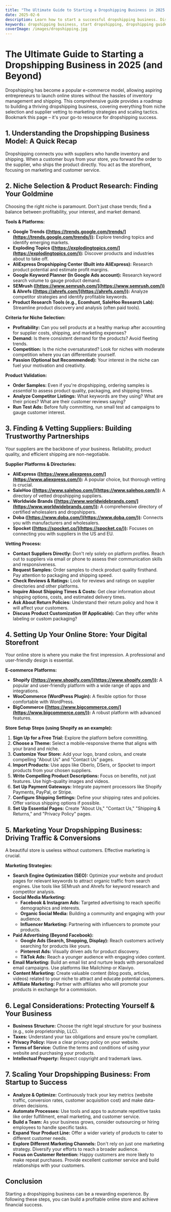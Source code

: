 ```yaml
---
title: "The Ultimate Guide to Starting a Dropshipping Business in 2025 (and Beyond)"
date: 2025-02-6
description: Learn how to start a successful dropshipping business. Discover step-by-step instructions, niche selection tips, supplier strategies, marketing techniques, legal considerations, and growth hacks to build a profitable online store.
keywords: dropshipping business, start dropshipping, dropshipping guide, online business, ecommerce, product research, supplier directory, dropshipping marketing
coverImage: /images/dropshipping.jpg
---
```


# The Ultimate Guide to Starting a Dropshipping Business in 2025 (and Beyond)

Dropshipping has become a popular e-commerce model, allowing aspiring entrepreneurs to launch online stores without the hassles of inventory management and shipping.  This comprehensive guide provides a roadmap to building a thriving dropshipping business, covering everything from niche selection and supplier vetting to marketing strategies and scaling tactics.  Bookmark this page – it's your go-to resource for dropshipping success.

## 1. Understanding the Dropshipping Business Model: A Quick Recap

Dropshipping connects you with suppliers who handle inventory and shipping. When a customer buys from your store, you forward the order to the supplier, who ships the product directly. You act as the storefront, focusing on marketing and customer service.

## 2. Niche Selection & Product Research: Finding Your Goldmine

Choosing the right niche is paramount.  Don't just chase trends; find a balance between profitability, your interest, and market demand.

**Tools & Platforms:**

* **Google Trends ([https://trends.google.com/trends/](https://trends.google.com/trends/)):** Explore trending topics and identify emerging markets.
* **Exploding Topics ([https://explodingtopics.com/](https://explodingtopics.com/)):** Discover products and industries about to take off.
* **AliExpress Dropshipping Center (Built into AliExpress):**  Research product potential and estimate profit margins.
* **Google Keyword Planner (In Google Ads account):** Research keyword search volume to gauge product demand.
* **SEMrush ([https://www.semrush.com/](https://www.semrush.com/)) & Ahrefs ([https://ahrefs.com/](https://ahrefs.com/)):** Analyze competitor strategies and identify profitable keywords.
* **Product Research Tools (e.g., Ecomhunt, SaleHoo Research Lab):**  Streamline product discovery and analysis (often paid tools).

**Criteria for Niche Selection:**

* **Profitability:**  Can you sell products at a healthy markup after accounting for supplier costs, shipping, and marketing expenses?
* **Demand:** Is there consistent demand for the products?  Avoid fleeting trends.
* **Competition:**  Is the niche oversaturated?  Look for niches with moderate competition where you can differentiate yourself.
* **Passion (Optional but Recommended):**  Your interest in the niche can fuel your motivation and creativity.

**Product Validation:**

* **Order Samples:**  Even if you're dropshipping, ordering samples is *essential* to assess product quality, packaging, and shipping times.
* **Analyze Competitor Listings:**  What keywords are they using? What are their prices?  What are their customer reviews saying?
* **Run Test Ads:**  Before fully committing, run small test ad campaigns to gauge customer interest.

## 3. Finding & Vetting Suppliers: Building Trustworthy Partnerships

Your suppliers are the backbone of your business.  Reliability, product quality, and efficient shipping are non-negotiable.

**Supplier Platforms & Directories:**

* **AliExpress ([https://www.aliexpress.com/](https://www.aliexpress.com/)):**  A popular choice, but thorough vetting is crucial.
* **SaleHoo ([https://www.salehoo.com/](https://www.salehoo.com/)):**  A directory of vetted dropshipping suppliers.
* **Worldwide Brands ([https://www.worldwidebrands.com/](https://www.worldwidebrands.com/)):** A comprehensive directory of certified wholesalers and dropshippers.
* **Doba ([https://www.doba.com/](https://www.doba.com/)):**  Connects you with manufacturers and wholesalers.
* **Spocket ([https://spocket.co/](https://spocket.co/)):** Focuses on connecting you with suppliers in the US and EU.

**Vetting Process:**

* **Contact Suppliers Directly:**  Don't rely solely on platform profiles.  Reach out to suppliers via email or phone to assess their communication skills and responsiveness.
* **Request Samples:**  Order samples to check product quality firsthand.  Pay attention to packaging and shipping speed.
* **Check Reviews & Ratings:**  Look for reviews and ratings on supplier directories and other platforms.
* **Inquire About Shipping Times & Costs:**  Get clear information about shipping options, costs, and estimated delivery times.
* **Ask About Return Policies:**  Understand their return policy and how it will affect your customers.
* **Discuss Product Customization (If Applicable):**  Can they offer white labeling or custom packaging?

## 4. Setting Up Your Online Store: Your Digital Storefront

Your online store is where you make the first impression.  A professional and user-friendly design is essential.

**E-commerce Platforms:**

* **Shopify ([https://www.shopify.com/](https://www.shopify.com/)):**  A popular and user-friendly platform with a wide range of apps and integrations.
* **WooCommerce (WordPress Plugin):**  A flexible option for those comfortable with WordPress.
* **BigCommerce ([https://www.bigcommerce.com/](https://www.bigcommerce.com/)):**  A robust platform with advanced features.

**Store Setup Steps (using Shopify as an example):**

1. **Sign Up for a Free Trial:** Explore the platform before committing.
2. **Choose a Theme:** Select a mobile-responsive theme that aligns with your brand and niche.
3. **Customize Your Store:** Add your logo, brand colors, and create compelling "About Us" and "Contact Us" pages.
4. **Import Products:** Use apps like Oberlo, DSers, or Spocket to import products from your chosen suppliers.
5. **Write Compelling Product Descriptions:**  Focus on benefits, not just features.  Use high-quality images and videos.
6. **Set Up Payment Gateways:** Integrate payment processors like Shopify Payments, PayPal, or Stripe.
7. **Configure Shipping Settings:** Define your shipping rates and policies.  Offer various shipping options if possible.
8. **Set Up Essential Pages:** Create "About Us," "Contact Us," "Shipping & Returns," and "Privacy Policy" pages.

## 5. Marketing Your Dropshipping Business: Driving Traffic & Conversions

A beautiful store is useless without customers.  Effective marketing is crucial.

**Marketing Strategies:**

* **Search Engine Optimization (SEO):** Optimize your website and product pages for relevant keywords to attract organic traffic from search engines.  Use tools like SEMrush and Ahrefs for keyword research and competitor analysis.
* **Social Media Marketing:**
    * **Facebook & Instagram Ads:** Targeted advertising to reach specific demographics and interests.
    * **Organic Social Media:** Building a community and engaging with your audience.
    * **Influencer Marketing:** Partnering with influencers to promote your products.
* **Paid Advertising (Beyond Facebook):**
    * **Google Ads (Search, Shopping, Display):** Reach customers actively searching for products like yours.
    * **Pinterest Ads:**  Visually driven ads for product discovery.
    * **TikTok Ads:**  Reach a younger audience with engaging video content.
* **Email Marketing:** Build an email list and nurture leads with personalized email campaigns.  Use platforms like Mailchimp or Klaviyo.
* **Content Marketing:** Create valuable content (blog posts, articles, videos) related to your niche to attract and educate potential customers.
* **Affiliate Marketing:** Partner with affiliates who will promote your products in exchange for a commission.

## 6. Legal Considerations: Protecting Yourself & Your Business

* **Business Structure:** Choose the right legal structure for your business (e.g., sole proprietorship, LLC).
* **Taxes:** Understand your tax obligations and ensure you're compliant.
* **Privacy Policy:**  Have a clear privacy policy on your website.
* **Terms of Service:**  Outline the terms and conditions of using your website and purchasing your products.
* **Intellectual Property:**  Respect copyright and trademark laws.

## 7. Scaling Your Dropshipping Business: From Startup to Success

* **Analyze & Optimize:** Continuously track your key metrics (website traffic, conversion rates, customer acquisition cost) and make data-driven decisions.
* **Automate Processes:** Use tools and apps to automate repetitive tasks like order fulfillment, email marketing, and customer service.
* **Build a Team:**  As your business grows, consider outsourcing or hiring employees to handle specific tasks.
* **Expand Your Product Line:**  Offer a wider variety of products to cater to different customer needs.
* **Explore Different Marketing Channels:**  Don't rely on just one marketing strategy.  Diversify your efforts to reach a broader audience.
* **Focus on Customer Retention:**  Happy customers are more likely to make repeat purchases.  Provide excellent customer service and build relationships with your customers.


## Conclusion

Starting a dropshipping business can be a rewarding experience. By following these steps, you can build a profitable online store and achieve financial success.
